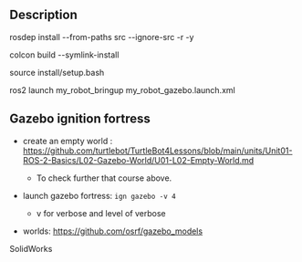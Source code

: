 

## Description


rosdep install --from-paths src --ignore-src -r -y

colcon build --symlink-install

source install/setup.bash

ros2 launch my_robot_bringup my_robot_gazebo.launch.xml









## Gazebo ignition fortress

- create an empty world : https://github.com/turtlebot/TurtleBot4Lessons/blob/main/units/Unit01-ROS-2-Basics/L02-Gazebo-World/U01-L02-Empty-World.md
  - To check further that course above.


- launch gazebo fortress: `ign gazebo -v 4`
  - v for verbose and level of verbose


- worlds: https://github.com/osrf/gazebo_models






SolidWorks